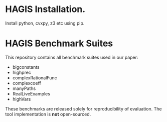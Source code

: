 # HAGIS Installation.
Install python, cvxpy, z3 etc using pip.


# HAGIS Benchmark Suites
This repository contains all benchmark suites used in our paper:
- bigconstants
- highprec
- complexRationalFunc
- complexcoeff
- manyPaths
- RealLiveExamples
- highVars

These benchmarks are released solely for reproducibility of evaluation.
The tool implementation is **not** open-sourced.

